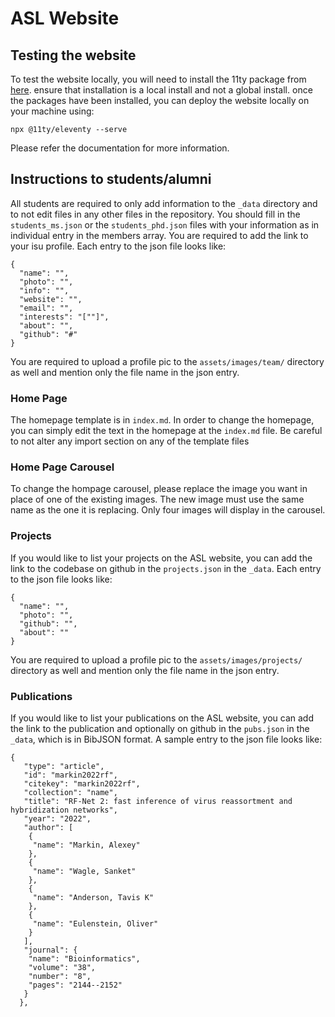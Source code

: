 # ASL Website

## Testing the website

To test the website locally, you will need to install the 11ty package from [here](https://www.11ty.dev/docs/). ensure that installation is a local install and not a global install. once the packages have been installed, you can deploy the website locally on your machine using:
```
npx @11ty/eleventy --serve
```

Please refer the documentation for more information.

## Instructions to students/alumni

All students are required to only add information to the ```_data``` directory and to not edit files in any other files in the repository. You should fill in the ```students_ms.json``` or the ```students_phd.json``` files with your information as in individual entry in the members array. You are required to add the link to your isu profile. Each entry to the json file looks like:

```
{
  "name": "",
  "photo": "",
  "info": "",
  "website": "",
  "email": "",
  "interests": "[""]",
  "about": "",
  "github": "#"
}
```

You are required to upload a profile pic to the ```assets/images/team/``` directory as well and mention only the file name in the json entry. 

### Home Page

The homepage template is in ```index.md```. In order to change the homepage, you can simply edit the text in the homepage at the ```index.md``` file. Be careful to not alter any import section on any of the template files

### Home Page Carousel

To change the hompage carousel, please replace the image you want in place of one of the existing images. The new image must use the same name as the one it is replacing. Only four images will display in the carousel.

### Projects

If you would like to list your projects on the ASL website, you can add the link to the codebase on github in the ```projects.json``` in the ```_data```. Each entry to the json file looks like:

```
{
  "name": "",
  "photo": "",
  "github": "",
  "about": ""
}
```
You are required to upload a profile pic to the ```assets/images/projects/``` directory as well and mention only the file name in the json entry. 

### Publications

If you would like to list your publications on the ASL website, you can add the link to the publication and optionally on github in the ```pubs.json``` in the ```_data```, which is in BibJSON format. A sample entry to the json file looks like:

```
{
   "type": "article",
   "id": "markin2022rf",
   "citekey": "markin2022rf",
   "collection": "name",
   "title": "RF-Net 2: fast inference of virus reassortment and hybridization networks",
   "year": "2022",
   "author": [
    {
     "name": "Markin, Alexey"
    },
    {
     "name": "Wagle, Sanket"
    },
    {
     "name": "Anderson, Tavis K"
    },
    {
     "name": "Eulenstein, Oliver"
    }
   ],
   "journal": {
    "name": "Bioinformatics",
    "volume": "38",
    "number": "8",
    "pages": "2144--2152"
   }
  },
```
